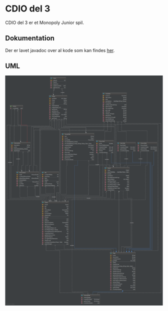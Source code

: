 # CDIO del 3

CDIO del 3 er et Monopoly Junior spil.

## Dokumentation

Der er lavet javadoc over al kode som kan findes [her](https://group-18.github.io/CDIO3/).

## UML

![alt text][classDiagram]

[classDiagram]: uml/class_diagram.png "Klasse diagram"
